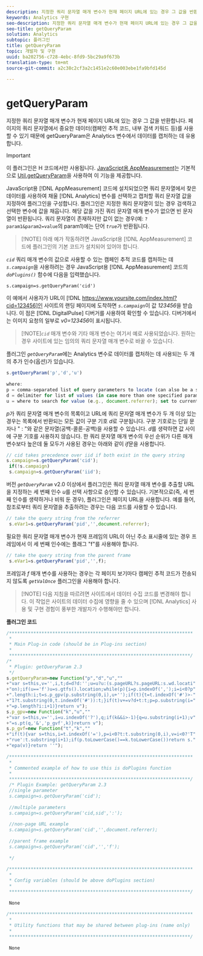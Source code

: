 ```yaml
---
description: 지정한 쿼리 문자열 매개 변수가 현재 페이지 URL에 있는 경우 그 값을 반환합니다. 페이지의 쿼리 문자열에서 중요한 데이터(캠페인 추적 코드, 내부 검색 키워드 등)를 사용할 수 있기 때문에 getQueryParam은 Analytics 변수에서 데이터를 캡처하는 데 유용합니다.
keywords: Analytics 구현
seo-description: 지정한 쿼리 문자열 매개 변수가 현재 페이지 URL에 있는 경우 그 값을 반환합니다. 페이지의 쿼리 문자열에서 중요한 데이터(캠페인 추적 코드, 내부 검색 키워드 등)를 사용할 수 있기 때문에 getQueryParam은 Analytics 변수에서 데이터를 캡처하는 데 유용합니다.
seo-title: getQueryParam
solution: Analytics
subtopic: 플러그인
title: getQueryParam
topic: 개발자 및 구현
uuid: ba202756-c728-4ebc-8fd9-5bc29a9f673b
translation-type: tm+mt
source-git-commit: a2c38c2cf3a2c1451e2c60e003ebe1fa9bfd145d

---
```



# getQueryParam

지정한 쿼리 문자열 매개 변수가 현재 페이지 URL에 있는 경우 그 값을 반환합니다. 페이지의 쿼리 문자열에서 중요한 데이터(캠페인 추적 코드, 내부 검색 키워드 등)를 사용할 수 있기 때문에 getQueryParam은 Analytics 변수에서 데이터를 캡처하는 데 유용합니다.

>[!IMPORTANT]
>
>이 플러그인은 H 코드에서만 사용됩니다. [JavaScript용 AppMeasurement](../../../implement/js-implementation/c-appmeasurement-js/appmeasure-mjs.md#concept_F3957D7093A94216BD79F35CFC1557E8)는 기본적으로 [Util.getQueryParam](../../../implement/js-implementation/util-getqueryparam.md#concept_763AD2621BB44A3990204BE72D3C9FA5)을 사용하여 이 기능을 제공합니다.

JavaScript용 [!DNL AppMeasurement] 코드에 설치되었으면 쿼리 문자열에서 찾은 데이터를 사용하여 채울 [!DNL Analytics] 변수를 선택하고 캡처할 쿼리 문자열 값을 지정하여 플러그인을 구성합니다. 플러그인은 지정한 쿼리 문자열이 있는 경우 검색하고 선택한 변수에 값을 채웁니다. 해당 값을 가진 쿼리 문자열 매개 변수가 없으면 빈 문자열이 반환됩니다. 쿼리 문자열이 존재하지만 값이 없는 경우(예: `?param1&param2=value`의 param1)에는 단어 *`true`*&#x200B;가 반환됩니다.

> [!NOTE] 아래 예가 작동하려면 JavaScript용 [!DNL AppMeasurement] 코드에 플러그인의 기본 코드가 설치되어 있어야 합니다.

*`cid`* 쿼리 매개 변수의 값으로 사용할 수 있는 캠페인 추적 코드를 캡처하는 데 *`s.campaign`*&#x200B;을 사용하려는 경우 JavaScript용 [!DNL AppMeasurement] 코드의 *`doPlugins()`* 함수에 다음을 입력했습니다.

`s.campaign=s.getQueryParam('cid')`

이 예에서 사용자가 URL이 [!DNL https://www.yoursite.com/index.html?cid=123456]인 사이트의 랜딩 페이지에 도착하면 *`s.campaign`*&#x200B;이 값 *123456*&#x200B;을 받습니다. 이 점은 [!DNL DigitalPulse] 디버거를 사용하여 확인할 수 있습니다. 디버거에서는 이미지 요청의 일부로 *v0=123456*&#x200B;이 표시됩니다.

> [!NOTE]*`cid`* 매개 변수와 기타 매개 변수는 여기서 예로 사용되었습니다. 원하는 경우 사이트에 있는 임의의 쿼리 문자열 매개 변수로 바꿀 수 있습니다.

플러그인 *`getQueryParam`*&#x200B;에는 Analytics 변수로 데이터를 캡처하는 데 사용되는 두 개의 추가 인수(옵션)가 있습니다.

```js
s.getQueryParam('p','d','u') 
 
where: 
p = comma-separated list of query parameters to locate (can also be a single value with no comma) 
d = delimiter for list of values (in case more than one specified parameter is found) 
u = where to search for value (e.g., document.referrer); set to current page URL by default
```

*p*&#x200B;가 쿼리 문자열 매개 변수의 목록이고 URL에 쿼리 문자열 매개 변수가 두 개 이상 있는 경우는 목록에서 반환되는 모든 값이 구분 기호 *d*&#x200B;로 구분됩니다. 구분 기호로는 단일 문자나 " : "와 같은 문자열(공백-콜론-공백)을 사용할 수 있습니다. *d*&#x200B;를 생략하면 값 사이에 구분 기호를 사용하지 않습니다. 한 쿼리 문자열 매개 변수의 우선 순위가 다른 매개 변수보다 높은데 둘 모두가 사용된 경우는 아래와 같이 *if*&#x200B;문을 사용합니다.

```js
// cid takes precedence over iid if both exist in the query string 
s.campaign=s.getQueryParam('cid'); 
 if(!s.campaign) 
 s.campaign=s.getQueryParam('iid'); 
```

버전 *`getQueryParam`* v2.0 이상에서 플러그인은 쿼리 문자열 매개 변수를 추출할 URL을 지정하는 세 번째 인수 *u*&#x200B;를 선택 사항으로 승인할 수 있습니다. 기본적으로(즉, 세 번째 인수를 생략하거나 비워 둔 경우), 플러그인은 페이지 URL을 사용합니다. 예를 들어, 참조로부터 쿼리 문자열을 추출하려는 경우는 다음 코드를 사용할 수 있습니다.

```js
// take the query string from the referrer 
 s.eVar1=s.getQueryParam('pid','',document.referrer); 
```

필요한 쿼리 문자열 매개 변수가 현재 프레임의 URL이 아닌 주소 표시줄에 있는 경우 프레임에서 이 세 번째 인수에는 플래그 "f"를 사용해야 합니다.

```js
// take the query string from the parent frame 
 s.eVar1=s.getQueryParam('pid','',f); 
```

프레임과 *f* 매개 변수를 사용하는 경우는 각 페이지 보기마다 캠페인 추적 코드가 전송되지 않도록 *`getValOnce`* 플러그인을 사용해야 합니다.

> [!NOTE] 다음 지침을 따르려면 사이트에서 데이터 수집 코드를 변경해야 합니다. 이 작업은 사이트의 데이터 수집에 영향을 줄 수 있으며 [!DNL Analytics] 사용 및 구현 경험이 풍부한 개발자가 수행해야만 합니다.

**플러그인 코드**

```js
/******************************************************************** 
 * 
 * Main Plug-in code (should be in Plug-ins section) 
 * 
 *******************************************************************/ 
/* 
 * Plugin: getQueryParam 2.3 
 */ 
s.getQueryParam=new Function("p","d","u","" 
+"var s=this,v='',i,t;d=d?d:'';u=u?u:(s.pageURL?s.pageURL:s.wd.locati" 
+"on);if(u=='f')u=s.gtfs().location;while(p){i=p.indexOf(',');i=i<0?p" 
+".length:i;t=s.p_gpv(p.substring(0,i),u+'');if(t){t=t.indexOf('#')>-" 
+"1?t.substring(0,t.indexOf('#')):t;}if(t)v+=v?d+t:t;p=p.substring(i=" 
+"=p.length?i:i+1)}return v"); 
s.p_gpv=new Function("k","u","" 
+"var s=this,v='',i=u.indexOf('?'),q;if(k&&i>-1){q=u.substring(i+1);v" 
+"=s.pt(q,'&','p_gvf',k)}return v"); 
s.p_gvf=new Function("t","k","" 
+"if(t){var s=this,i=t.indexOf('='),p=i<0?t:t.substring(0,i),v=i<0?'T" 
+"rue':t.substring(i+1);if(p.toLowerCase()==k.toLowerCase())return s." 
+"epa(v)}return ''"); 
 
/******************************************************************** 
 * 
 * Commented example of how to use this is doPlugins function 
 * 
 *******************************************************************/ 
 /* Plugin Example: getQueryParam 2.3 
 //single parameter 
 s.campaign=s.getQueryParam('cid'); 
 
 //multiple parameters 
 s.campaign=s.getQueryParam('cid,sid',':'); 
 
 //non-page URL example 
 s.campaign=s.getQueryParam('cid','',document.referrer); 
 
 //parent frame example 
 s.campaign=s.getQueryParam('cid','','f'); 
 
 */ 
 
/******************************************************************** 
 * 
 * Config variables (should be above doPlugins section) 
 * 
 *******************************************************************/ 
 
 None 
 
/******************************************************************** 
 * 
 * Utility functions that may be shared between plug-ins (name only) 
 * 
 *******************************************************************/ 
  
 None
```

